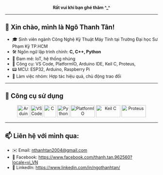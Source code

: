 <!-- Dòng này để GitHub hiển thị đúng tên file trong ví dụ -->
<p align="center">
  <strong>Rất vui khi bạn ghé thăm ^_^</strong>
</p>
<hr />

## 👋 Xin chào, mình là Ngô Thanh Tân!

- 🎓 Sinh viên ngành Công Nghệ Kỹ Thuật Máy Tính tại Trường Đại học Sư Phạm Kỹ TP.HCM
- 🛠️ Ngôn ngữ lập trình chính: **C, C++, Python**
- 🤖 Đam mê: IoT, hệ thống nhúng
- 🧰 Công cụ: VS Code, PlatformIO, Arduino IDE, Keil C, Proteus,
- 📟 MCU: ESP32, Arduino, Raspberry Pi
- 🤝 Làm việc nhóm: Hợp tác hiệu quả, chủ động trao đổi

---

## 🔧 Công cụ sử dụng

<p align="center">
  <img src="https://cdn.jsdelivr.net/gh/devicons/devicon/icons/arduino/arduino-original.svg" alt="Arduino" width="40" height="40"/>
  <img src="https://cdn.jsdelivr.net/gh/devicons/devicon/icons/vscode/vscode-original.svg" alt="VSCode" width="40" height="40"/>
  <img src="https://cdn.jsdelivr.net/gh/devicons/devicon/icons/c/c-original.svg" alt="C" width="40" height="40"/>
  <img src="https://cdn.jsdelivr.net/gh/devicons/devicon/icons/python/python-original.svg" alt="Python" width="40" height="40"/>
  <img src="https://img.shields.io/badge/PlatformIO-4BC51D?logo=platformio&logoColor=white&style=flat-square" alt="PlatformIO" width="80" height="40"/>
  <img src="https://img.shields.io/badge/Keil%20C-000000?logo=arm&logoColor=white&style=flat-square" alt="Keil C" width="80" height="40"/>
  <img src="https://img.shields.io/badge/Proteus-262261?logo=labview&logoColor=white&style=flat-square" alt="Proteus" width="80" height="40"/>
</p>

---

## 📫 Liên hệ với mình qua:

- ✉️ Email: nthanhtan2004@gmail.com
- 🔗 Facebook: https://www.facebook.com/thanh.tan.962560?locale=vi_VN
- 💬 LinkedIn: https://www.linkedin.com/in/ngothanhtan/
